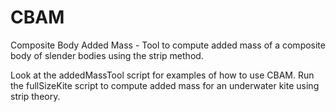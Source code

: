 # CBAM
Composite Body Added Mass - Tool to compute added mass of a composite body of slender bodies using the strip method.

Look at the addedMassTool script for examples of how to use CBAM. Run the fullSizeKite script to compute added mass for an underwater kite using strip theory.
